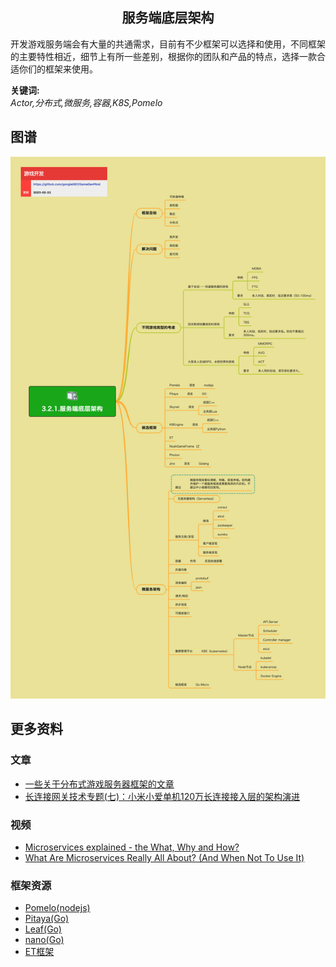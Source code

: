 <h2 align="center">服务端底层架构</h2>
<p>
开发游戏服务端会有大量的共通需求，目前有不少框架可以选择和使用，不同框架的主要特性相近，细节上有所一些差别，根据你的团队和产品的特点，选择一款合适你们的框架来使用。
</p>

**关键词:**<br/> 
*Actor,分布式,微服务,容器,K8S,Pomelo*

## 图谱
![图片加载中...](../../exports/3.2.1.服务端底层架构.png?raw=true)

## 更多资料
### 文章
* [一些关于分布式游戏服务器框架的文章](https://www.shuzhiduo.com/R/kjdwDZ7EzN/)
* [长连接网关技术专题(七)：小米小爱单机120万长连接接入层的架构演进](http://www.52im.net/thread-3860-1-1.html)

### 视频
* [Microservices explained - the What, Why and How?](https://www.youtube.com/watch?v=rv4LlmLmVWk)
* [What Are Microservices Really All About? (And When Not To Use It)](https://www.youtube.com/watch?v=lTAcCNbJ7KE)

### 框架资源
* [Pomelo(nodejs)](https://github.com/NetEase/pomelo)
* [Pitaya(Go)](https://github.com/topfreegames/pitaya)
* [Leaf(Go)](https://github.com/name5566/leaf)
* [nano(Go)](https://github.com/lonng/nano)
* [ET框架](https://github.com/egametang/ET)
